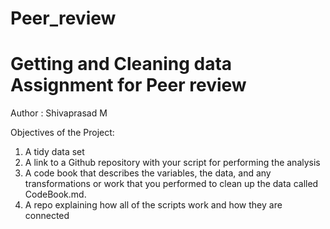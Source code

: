 # Peer_review
# Getting and Cleaning data Assignment for Peer review

Author : Shivaprasad M

Objectives of the Project:
1. A tidy data set 
2. A link to a Github repository with your script for performing the analysis
3. A code book that describes the variables, the data, and any transformations or work that you performed to clean up the data called CodeBook.md.
4. A repo explaining how all of the scripts work and how they are connected